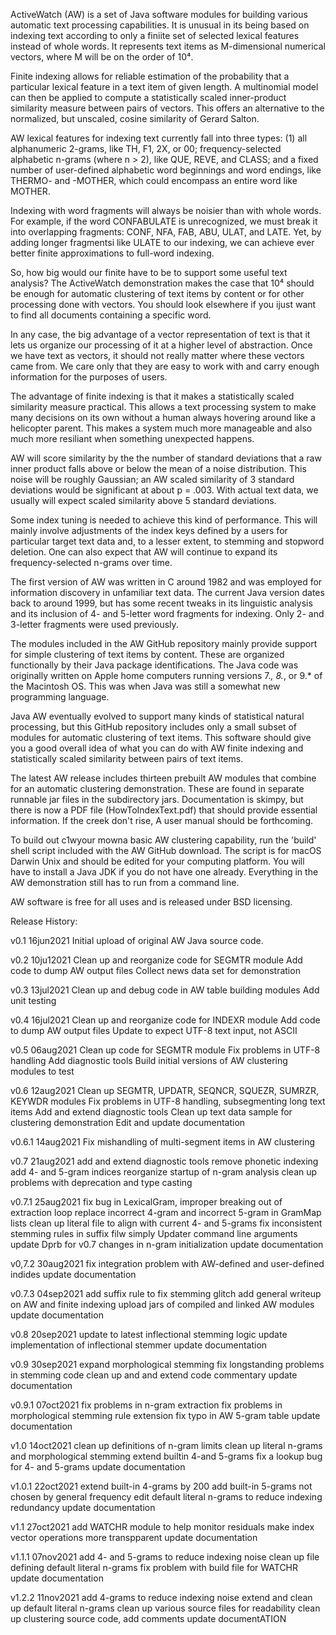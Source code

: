 ActiveWatch (AW) is a set of Java software modules for building various
automatic text processing capabilities. It is unusual in its being based
on indexing text according to only a finiite set of selected lexical
features instead of whole words. It represents text items as M-dimensional
numerical vectors, where M will be on the order of 10⁴.

Finite indexing allows for reliable estimation of the probability that a
particular lexical feature in a text item of given length. A multinomial
model can then be applied to compute a statistically scaled inner-product
similarity measure between pairs of vectors. This offers an alternative
to the normalized, but unscaled, cosine similarity of Gerard Salton.

AW lexical features for indexing text currently fall into three types: 
(1) all alphanumeric 2-grams, like TH, F1, 2X, or 00; frequency-selected
alphabetic n-grams (where n > 2), like QUE, REVE, and CLASS; and a fixed
number of user-defined alphabetic word beginnings and word endings, like
THERMO- and -MOTHER, which could encompass an entire word like MOTHER.

Indexing with word fragments will always be noisier than with whole
words. For example, if the word CONFABULATE is unrecognized, we must
break it into overlapping fragments: CONF, NFA, FAB, ABU, ULAT, and
LATE. Yet, by adding longer fragmentsi like ULATE to our indexing, we
can achieve ever better finite approximations to full-word indexing.

So, how big would our finite have to be to support some useful text
analysis? The ActiveWatch demonstration makes the case that 10⁴ should
be enough for automatic clustering of text items by content or for
other processing done with vectors. You should look elsewhere if you
ijust want to find all documents containing a specific word.

In any case, the big advantage of a vector representation of text is
that it lets us organize our processing of it at a higher level of
abstraction. Once we have text as vectors, it should not really matter
where these vectors came from. We care only that they are easy to work
with and carry enough information for the purposes of users.

The advantage of finite indexing is that it makes a statistically scaled
similarity measure practical. This allows a text processing system to
make many decisions on its own without a human always hovering around like
a helicopter parent. This makes a system much more manageable and also
much more resiliant when something unexpected happens.

AW will score similarity by the the number of standard deviations that a
raw inner product falls above or below the mean of a noise distribution.
This noise will be roughly Gaussian; an AW scaled similarity of 3 standard
deviations would be significant at about p = .003. With actual text data,
we usually will expect scaled similarity above 5 standard deviations.

Some index tuning is needed to achieve this kind of performance. This will
mainly involve adjustments of the index keys defined by a users for
particular target text data and, to a lesser extent, to stemming and
stopword deletion. One can also expect that AW will continue to expand its
frequency-selected n-grams over time.

The first version of AW was written in C around 1982 and was employed for
information discovery in unfamiliar text data. The current Java version
dates back to around 1999, but has some recent tweaks in its linguistic
analysis and its inclusion of 4- and 5-letter word fragments for indexing.
Only 2- and 3-letter fragments were used previously. 

The modules included in the AW GitHub repository mainly provide support for
simple clustering of text items by content. These are organized functionally
by their Java package identifications. The Java code was originally written on
Apple home computers running versions 7.*, 8.*, or 9.* of the Macintosh OS.
This was when Java was still a somewhat new programming language.

Java AW eventually evolved to support many kinds of statistical natural
processing, but this GitHub repository includes only a small subset of modules
for automatic clustering of text items. This software should give you a good
overall idea of what you can do with AW finite indexing and statistically
scaled similarity between pairs of text items.

The latest AW release includes thirteen prebuilt AW modules that combine for
an automatic clustering demonstration. These are found in separate runnable
jar files in the subdirectory jars. Documentation is skimpy, but there is now
a PDF file (HowToIndexText.pdf) that should provide essential information. If
the creek don't rise, A user manual should be forthcoming.

To build out c1wyour mowna basic AW clustering capability, run the 'build' shell
script included with the AW GitHub download. The script is for macOS Darwin Unix
and should be edited for your computing platform. You will have to install a Java
JDK if you do not have one already. Everything in the AW demonstration still
has to run from a command line.

AW software is free for all uses and is released under BSD licensing.

Release History:

v0.1    16jun2021  Initial upload of original AW Java source code.

v0.2    10ju12021  Clean up and reorganize code for SEGMTR module
                   Add code to dump AW output files
                   Collect news data set for demonstration

v0.3    13jul2021  Clean up and debug code in AW table building modules
                   Add unit testing

v0.4    16jul2021  Clean up and reorganize code for INDEXR module
                   Add code to dump AW output files
                   Update to expect UTF-8 text input, not ASCII

v0.5    06aug2021  Clean up code for SEGMTR module
                   Fix problems in UTF-8 handling
                   Add diagnostic tools
                   Build initial versions of AW clustering modules to test

v0.6    12aug2021  Clean up SEGMTR, UPDATR, SEQNCR, SQUEZR, SUMRZR, KEYWDR modules
                   Fix problems in UTF-8 handling, subsegmenting long text items
                   Add and extend diagnostic tools
                   Clean up text data sample for clustering demonstration
                   Edit and update documentation

v0.6.1  14aug2021  Fix mishandling of multi-segment items in AW clustering

v0.7    21aug2021  add and extend diagnostic tools
                   remove phonetic indexing
                   add 4- and 5-gram indices
                   reorganize startup of n-gram analysis
                   clean up problems with deprecation and type casting

v0.7.1  25aug2021  fix bug in LexicalGram, improper breaking out of extraction loop
                   replace incorrect 4-gram and incorrect 5-gram in GramMap lists
                   clean up literal file to align with current 4- and 5-grams
                   fix inconsistent stemming rules in suffix filw
                   simply Updater command line arguments
                   update Dprb for v0.7 changes in n-gram initialization
                   update documentation

v0,7.2  30aug2021  fix integration problem with AW-defined and user-defined indides
                   update documentation

v0.7.3  04sep2021  add suffix rule to fix stemming glitch
                   add general writeup on AW and finite indexing
                   upload jars of compiled and linked AW modules
                   update documentation

v0.8    20sep2021  update to latest inflectional stemming logic
                   update implementation of inflectional stemmer
                   update documentation

v0.9    30sep2021  expand morphological stemming
                   fix longstanding problems in stemming code
                   clean up and and extend code commentary
                   update documentation

v0.9.1 07oct2021   fix problems in n-gram extraction
                   fix problems in morphological stemming rule extension
                   fix typo in AW 5-gram table
                   update documentation

v1.0   14oct2021   clean up definitions of n-gram limits
                   clean up literal n-grams and morphological stemming
                   extend builtin 4-and 5-grams
                   fix a lookup bug for 4- and 5-grams
                   update documentation

v1.0.1 22oct2021   extend built-in 4-grams by 200
                   add built-in 5-grams not chosen by general frequency
                   edit default literal n-grams to reduce indexing redundancy
                   update documentation

v1.1   27oct2021   add WATCHR module to help monitor residuals
                   make index vector operations more transpparent
                   update documentation

v1.1.1 07nov2021   add 4- and 5-grams to reduce indexing noise
                   clean up file defining default literal n-grams
                   fix problem with build file for WATCHR
                   update documentation

v1.2.2 11nov2021   add 4-grams to reduce indexing noise
                   extend and clean up default literal n-grams
                   clean up various source files for readability
                   clean up clustering source code, add comments
                   update documentATION
